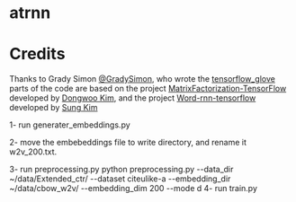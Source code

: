 # atrnn
# Credits 
Thanks to Grady Simon [@GradySimon](https://github.com/GradySimon/), who wrote the [tensorflow_glove](https://github.com/GradySimon/tensorflow-glove)
parts of the code are based on the project [MatrixFactorization-TensorFlow]((https://github.com/arongdari/MatrixFactorization-TensorFlow)) developed by [Dongwoo Kim](https://github.com/arongdari),
and the project [Word-rnn-tensorflow](https://github.com/hunkim/word-rnn-tensorflow) developed by [Sung Kim](https://github.com/hunkim)


1- run generater_embeddings.py

2- move the embebeddings file to write directory, and rename it w2v_200.txt.

3- run preprocessing.py
python preprocessing.py --data_dir ~/data/Extended_ctr/ --dataset citeulike-a --embedding_dir ~/data/cbow_w2v/ --embedding_dim 200 --mode d
4- run train.py
